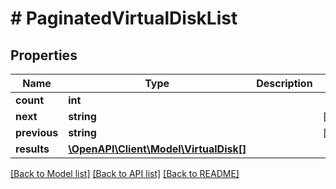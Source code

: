 # # PaginatedVirtualDiskList

## Properties

Name | Type | Description | Notes
------------ | ------------- | ------------- | -------------
**count** | **int** |  |
**next** | **string** |  | [optional]
**previous** | **string** |  | [optional]
**results** | [**\OpenAPI\Client\Model\VirtualDisk[]**](VirtualDisk.md) |  |

[[Back to Model list]](../../README.md#models) [[Back to API list]](../../README.md#endpoints) [[Back to README]](../../README.md)
